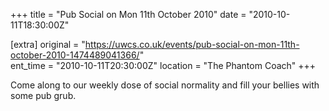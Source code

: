 +++
title = "Pub Social on Mon 11th October 2010"
date = "2010-10-11T18:30:00Z"

[extra]
original = "https://uwcs.co.uk/events/pub-social-on-mon-11th-october-2010-1474489041366/"    
ent_time = "2010-10-11T20:30:00Z"
location = "The Phantom Coach"
+++

Come along to our weekly dose of social normality and fill your bellies with some pub grub.


